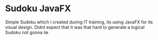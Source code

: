 # Sudoku JavaFX

Simple Sudoku which i created during IT training, its using JavaFX for its visual design.
Didnt expect that it was that hard to generate a logical Sudoku not gonna lie
